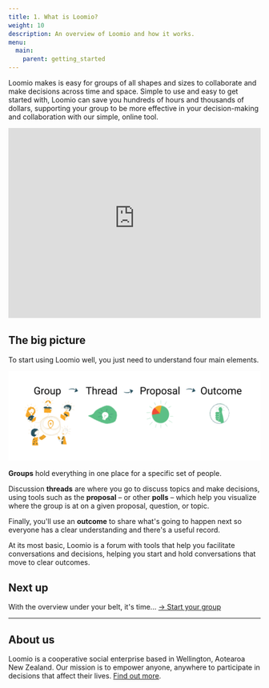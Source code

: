 ```yaml
---
title: 1. What is Loomio?
weight: 10
description: An overview of Loomio and how it works.
menu:
  main:
    parent: getting_started
---
```


Loomio makes is easy for groups of all shapes and sizes to collaborate and make decisions across time and space. Simple to use and easy to get started with, Loomio can save you hundreds of hours and thousands of dollars, supporting your group to be more effective in your decision-making and collaboration with our simple, online tool.

<iframe width="100%" height="380px" src="https://www.youtube-nocookie.com/embed/Zlzuqsunpxc" frameborder="0" allowfullscreen></iframe>

## The big picture

To start using Loomio well, you just need to understand four main elements.

![Group → Thread → Proposal → Outcome](loomio_app_ia.png)

**Groups** hold everything in one place for a specific set of people.

Discussion **threads** are where you go to discuss topics and make decisions, using tools such as the **proposal** – or other **polls** – which help you visualize where the group is at on a given proposal, question, or topic.

Finally, you'll use an **outcome** to share what's going to happen next so everyone has a clear understanding and there's a useful record.

At its most basic, Loomio is a forum with tools that help you facilitate conversations and decisions, helping you start and hold conversations that move to clear outcomes.

## Next up

With the overview under your belt, it's time... [→ Start your group](../starting_a_group)

---

## About us
Loomio is a cooperative social enterprise based in Wellington, Aotearoa New Zealand. Our mission is to empower anyone, anywhere to participate in decisions that affect their lives. [Find out more](https://www.loomio.org/about).
